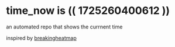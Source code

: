 # time_now is (( 1725260400612 ))

an automated repo that shows the currnent time

inspired by [breakingheatmap](https://github.com/breakingheatmap/breakingheatmap)